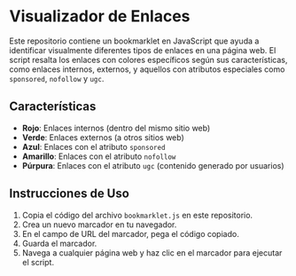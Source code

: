 # Visualizador de Enlaces

Este repositorio contiene un bookmarklet en JavaScript que ayuda a identificar visualmente diferentes tipos de enlaces en una página web. El script resalta los enlaces con colores específicos según sus características, como enlaces internos, externos, y aquellos con atributos especiales como `sponsored`, `nofollow` y `ugc`.

## Características

- **Rojo**: Enlaces internos (dentro del mismo sitio web)
- **Verde**: Enlaces externos (a otros sitios web)
- **Azul**: Enlaces con el atributo `sponsored`
- **Amarillo**: Enlaces con el atributo `nofollow`
- **Púrpura**: Enlaces con el atributo `ugc` (contenido generado por usuarios)

## Instrucciones de Uso

1. Copia el código del archivo `bookmarklet.js` en este repositorio.
2. Crea un nuevo marcador en tu navegador.
3. En el campo de URL del marcador, pega el código copiado.
4. Guarda el marcador.
5. Navega a cualquier página web y haz clic en el marcador para ejecutar el script.
